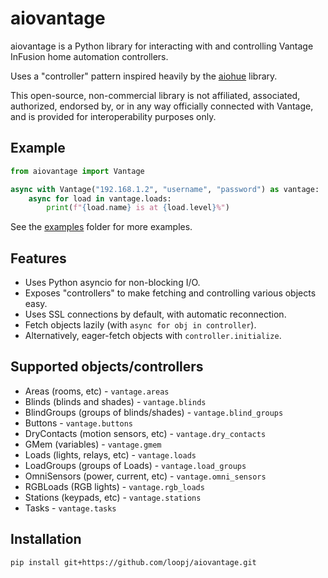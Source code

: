 # aiovantage

aiovantage is a Python library for interacting with and controlling Vantage InFusion home automation controllers.

Uses a "controller" pattern inspired heavily by the [aiohue](https://github.com/home-assistant-libs/aiohue) library.

This open-source, non-commercial library is not affiliated, associated, authorized, endorsed by, or in any way officially connected with Vantage, and is provided for interoperability purposes only.

## Example

```python
from aiovantage import Vantage

async with Vantage("192.168.1.2", "username", "password") as vantage:
    async for load in vantage.loads:
        print(f"{load.name} is at {load.level}%")
```

See the [examples](https://github.com/loopj/aiovantage/tree/main/examples) folder for more examples.

## Features
- Uses Python asyncio for non-blocking I/O.
- Exposes "controllers" to make fetching and controlling various objects easy.
- Uses SSL connections by default, with automatic reconnection.
- Fetch objects lazily (with `async for obj in controller`).
- Alternatively, eager-fetch objects with `controller.initialize`.

## Supported objects/controllers
- Areas (rooms, etc) - `vantage.areas`
- Blinds (blinds and shades) - `vantage.blinds`
- BlindGroups (groups of blinds/shades) - `vantage.blind_groups`
- Buttons - `vantage.buttons`
- DryContacts (motion sensors, etc) - `vantage.dry_contacts`
- GMem (variables) - `vantage.gmem`
- Loads (lights, relays, etc) - `vantage.loads`
- LoadGroups (groups of Loads) - `vantage.load_groups`
- OmniSensors (power, current, etc) - `vantage.omni_sensors`
- RGBLoads (RGB lights) - `vantage.rgb_loads`
- Stations (keypads, etc) - `vantage.stations`
- Tasks - `vantage.tasks`

## Installation

```
pip install git+https://github.com/loopj/aiovantage.git
```
